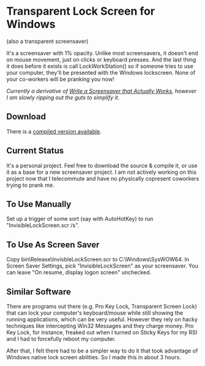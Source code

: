 # Transparent Lock Screen for Windows 
(also a transparent screensaver)

It's a screensaver with 1% opacity. Unlike most screensavers, it doesn't end on mouse movement, just on clicks or
keyboard presses. And the last thing it does before it exists is call LockWorkStation() so if someone
tries to use your computer, they'll be presented with the Windows lockscreen.
None of your co-workers will be pranking you now!

_Currently a derivative of [Write a Screensaver that Actually Works](http://www.codeproject.com/Articles/14081/Write-a-Screensaver-that-Actually-Works),
however I am slowly ripping out the guts to simplify it._

## Download
There is a [compiled version available](https://github.com/wmhilton/lock-screen/releases).

## Current Status
It's a personal project. Feel free to download the source & compile it, or use it as a base for a new screensaver project. I am not actively working on this project now that I telecommute and have no physically copresent coworkers trying to prank me.

## To Use Manually
Set up a trigger of some sort (say with AutoHotKey) to run "InvisibleLockScreen.scr /s".

## To Use As Screen Saver
Copy bin\Release\InvisbleLockScreen.scr to C:\Windows\SysWOW64.
In Screen Saver Settings, pick "InvisibleLockScreen" as your screensaver.
You can leave "On resume, display logon screen" unchecked.

## Similar Software
There are programs out there (e.g. Pro Key Lock, Transparent Screen Lock) that can lock your computer's keyboard/mouse while still showing the running applications, which can be very useful. 
However they rely on hacky techniques like intercepting Win32 Messages and they charge money. 
Pro Key Lock, for instance, freaked out when I turned on Sticky Keys for my RSI and I had to forcefully reboot my computer. 

After that, I felt there had to be a simpler way to do it that took advantage of Windows native lock screen abilities. So
I made this in about 3 hours.


